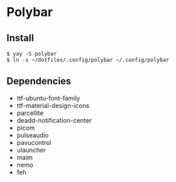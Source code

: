 # Polybar

## Install
```
$ yay -S polybar
$ ln -s ~/dotfiles/.config/polybar ~/.config/polybar
```

## Dependencies

- ttf-ubuntu-font-family
- ttf-material-design-icons
- parcellite
- deadd-notification-center
- picom
- pulseaudio
- pavucontrol
- ulauncher
- maim
- nemo
- feh
